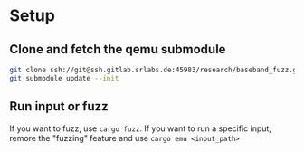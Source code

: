 # Setup

## Clone and fetch the qemu submodule
```bash
git clone ssh://git@ssh.gitlab.srlabs.de:45983/research/baseband_fuzz.git
git submodule update --init
```

## Run input or fuzz

If you want to fuzz, use `cargo fuzz`.
If you want to run a specific input, remore the "fuzzing" feature and use `cargo emu <input_path>` 
